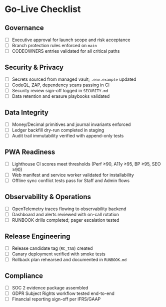 # Go-Live Checklist

## Governance
- [ ] Executive approval for launch scope and risk acceptance
- [ ] Branch protection rules enforced on `main`
- [ ] CODEOWNERS entries validated for all critical paths

## Security & Privacy
- [ ] Secrets sourced from managed vault; `.env.example` updated
- [ ] CodeQL, ZAP, dependency scans passing in CI
- [ ] Security review sign-off logged in `SECURITY.md`
- [ ] Data retention and erasure playbooks validated

## Data Integrity
- [ ] Money/Decimal primitives and journal invariants enforced
- [ ] Ledger backfill dry-run completed in staging
- [ ] Audit trail immutability verified with append-only tests

## PWA Readiness
- [ ] Lighthouse CI scores meet thresholds (Perf ≥90, A11y ≥95, BP ≥95, SEO ≥90)
- [ ] Web manifest and service worker validated for installability
- [ ] Offline sync conflict tests pass for Staff and Admin flows

## Observability & Operations
- [ ] OpenTelemetry traces flowing to observability backend
- [ ] Dashboard and alerts reviewed with on-call rotation
- [ ] RUNBOOK drills completed; pager escalation tested

## Release Engineering
- [ ] Release candidate tag (`RC_TAG`) created
- [ ] Canary deployment verified with smoke tests
- [ ] Rollback plan rehearsed and documented in `RUNBOOK.md`

## Compliance
- [ ] SOC 2 evidence package assembled
- [ ] GDPR Subject Rights workflow tested end-to-end
- [ ] Financial reporting sign-off per IFRS/GAAP
